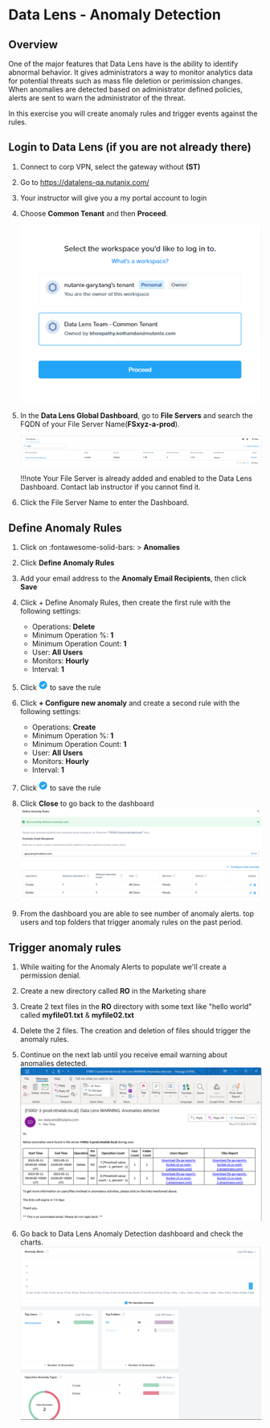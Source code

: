 # Data Lens - Anomaly Detection
## Overview

One of the major features that Data Lens have is the ability to identify abnormal behavior. It gives administrators a way to monitor analytics data for potential threats such as mass file deletion or perimission changes. When anomalies are detected based on administrator defined policies, alerts are sent to warn the administrator of the threat.

In this exercise you will create anomaly rules and trigger events against the rules.

## Login to Data Lens (if you are not already there)

1. Connect to corp VPN, select the gateway without **(ST)**
   
2. Go to https://datalens-qa.nutanix.com/ 
   
3. Your instructor will give you a my portal account to login
   
4. Choose **Common Tenant** and then **Proceed**.
   
      ![](images/dl1.png)

5. In the **Data Lens Global Dashboard**, go to **File Servers** and search the FQDN of your File Server Name(**FSxyz-a-prod**).

      ![](images/dl2.png)

    !!!note 
           Your File Server is already added and enabled to the Data Lens Dashboard. Contact lab instructor if you cannot find it.


6. Click the File Server Name to enter the Dashboard.

## Define Anomaly Rules

1.  Click on :fontawesome-solid-bars: > **Anomalies**

2.  Click **Define Anomaly Rules**

3.  Add your email address to the **Anomaly Email Recipients**, then click **Save**

4.  Click + Define Anomaly Rules, then create the first rule with the following settings:
    - Operations: **Delete**
    - Minimum Operation %: **1**
    - Minimum Operation Count: **1**
    - User: **All Users**
    - Monitors: **Hourly**
    - Interval: **1**
5.  Click ![](images/tick.png) to save the rule

6.  Click **+ Configure new anomaly** and create a second rule with the following settings:
    - Operations: **Create**
    - Minimum Operation %: **1**
    - Minimum Operation Count: **1**
    - User: **All Users**
    - Monitors: **Hourly**
    - Interval: **1**

7.  Click ![](images/tick.png) to save the rule

8.  Click **Close** to go back to the dashboard
        ![](images/dl3.png)

9.  From the dashboard you are able to see number of anomaly alerts. top users and top folders that trigger anomaly rules on the past period.

## Trigger anomaly rules

1.  While waiting for the Anomaly Alerts to populate we'll create a permission denial.

2.  Create a new directory called **RO** in the Marketing share

3.  Create 2 text files in the **RO** directory with some text like "hello world" called **myfile01.txt** & **myfile02.txt**

4.  Delete the 2 files. The creation and deletion of files should trigger the anomaly rules.

5. Continue on the next lab until you receive email warning about anomalies detected. 
        ![](images/dl4.png)

6.  Go back to Data Lens Anomaly Detection dashboard and check the charts.
        ![](images/dl5.png)



